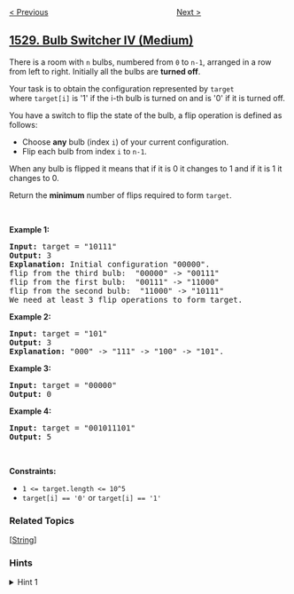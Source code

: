 <!--|This file generated by command(leetcode description); DO NOT EDIT.    |-->
<!--+----------------------------------------------------------------------+-->
<!--|@author    openset <openset.wang@gmail.com>                           |-->
<!--|@link      https://github.com/openset                                 |-->
<!--|@home      https://github.com/openset/leetcode                        |-->
<!--+----------------------------------------------------------------------+-->

[< Previous](../shuffle-string "Shuffle String")
　　　　　　　　　　　　　　　　
[Next >](../number-of-good-leaf-nodes-pairs "Number of Good Leaf Nodes Pairs")

## [1529. Bulb Switcher IV (Medium)](https://leetcode.com/problems/bulb-switcher-iv "灯泡开关 IV")

<p>There is a room with <code>n</code>&nbsp;bulbs, numbered from <code>0</code> to&nbsp;<code>n-1</code>,&nbsp;arranged in a row from left to right. Initially all the bulbs are <strong>turned off</strong>.</p>

<p>Your task is to obtain the configuration represented by <code>target</code> where&nbsp;<code>target[i]</code> is &#39;1&#39; if the i-th bulb is turned on and is &#39;0&#39; if it is turned off.</p>

<p>You have a switch&nbsp;to flip the state of the bulb,&nbsp;a flip operation is defined as follows:</p>

<ul>
	<li>Choose <strong>any</strong> bulb (index&nbsp;<code>i</code>)&nbsp;of your current configuration.</li>
	<li>Flip each bulb from index&nbsp;<code>i</code> to&nbsp;<code>n-1</code>.</li>
</ul>

<p>When any bulb is flipped it means that if it is 0 it changes to 1 and if it is 1 it changes to 0.</p>

<p>Return the <strong>minimum</strong> number of flips required to form <code>target</code>.</p>

<p>&nbsp;</p>
<p><strong>Example 1:</strong></p>

<pre>
<strong>Input:</strong> target = &quot;10111&quot;
<strong>Output:</strong> 3
<strong>Explanation: </strong>Initial configuration &quot;00000&quot;.
flip from the third bulb:  &quot;00000&quot; -&gt; &quot;00111&quot;
flip from the first bulb:  &quot;00111&quot; -&gt; &quot;11000&quot;
flip from the second bulb:  &quot;11000&quot; -&gt; &quot;10111&quot;
We need at least 3 flip operations to form target.</pre>

<p><strong>Example 2:</strong></p>

<pre>
<strong>Input:</strong> target = &quot;101&quot;
<strong>Output:</strong> 3
<strong>Explanation: </strong>&quot;000&quot; -&gt; &quot;111&quot; -&gt; &quot;100&quot; -&gt; &quot;101&quot;.
</pre>

<p><strong>Example 3:</strong></p>

<pre>
<strong>Input:</strong> target = &quot;00000&quot;
<strong>Output:</strong> 0
</pre>

<p><strong>Example 4:</strong></p>

<pre>
<strong>Input:</strong> target = &quot;001011101&quot;
<strong>Output:</strong> 5
</pre>

<p>&nbsp;</p>
<p><strong>Constraints:</strong></p>

<ul>
	<li><code>1 &lt;= target.length &lt;= 10^5</code></li>
	<li><code>target[i] == &#39;0&#39;</code>&nbsp;or <code>target[i] == &#39;1&#39;</code></li>
</ul>

### Related Topics
  [[String](../../tag/string/README.md)]

### Hints
<details>
<summary>Hint 1</summary>
Consider a strategy where the choice of bulb with number i is increasing. In such a strategy, you no longer need to worry about bulbs that have been set to the left.
</details>
